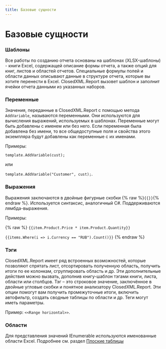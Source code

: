```yaml
---
title: Базовые сущности
---
```


# Базовые сущности

### Шаблоны
Все работы по созданию отчета основаны на шаблонах (XLSX-шаблоны) - книги Excel, содержащей описание формы отчета, а также опций для книг, листов и областей отчетов. Специальные формулы полей и области данных описывают данные в структуре отчета, которые вы хотите перенести в Excel. ClosedXML.Report вызовет шаблон и заполнит ячейки отчета данными из указанных наборов.

### Переменные
Значения, переданные в ClosedXML.Report с помощью метода `AddVariable`, называются переменными. Они используются для вычисления выражений, используемых в шаблонах. Переменные могут быть добавлены с именем или без него. Если переменная была добавлена без имени, то все общедоступные поля и свойства этого экземпляра будут добавлены как переменные с их именами. 

Примеры:

`template.AddVariable(cust);` 

или

`template.AddVariable("Customer", cust);`. 


### Выражения 
Выражения заключаются в двойные фигурные скобки {% raw %}`{{}}`{% endraw %}. Используется синтаксис, аналогичный C#. Поддерживаются лямбда-выражения.

Примеры: 

{% raw %}
`{{item.Product.Price * item.Product.Quantity}}`

`{{items.Where(i => i.Currency == "RUB").Count()}}`
{% endraw %}

### Тэги
ClosedXML.Report имеет ряд встроенных возможностей, которые позволяют спрятать лист, отсортировать полученную область, получить итоги по ее колонкам, сгруппировать область и др. Эти дополнительные действия можно вызвать, дополнив книгу-шаблон тэгами книги, листа, области или столбцов. Тэг – это строковое значение, заключённое в двойные угловые скобки и понятное анализатору ClosedXML.Report. Эти опции помогут вам получить промежуточные итоги, включить автофильтр, создать сводные таблицы по области и др. Теги могут иметь параметры.

Пример: `<<Range horizontal>>`.

### Области
Для представления значений IEnumerable используются именованные области Excel. Подробнее см. раздел [Плоские таблицы](Flat-tables)
